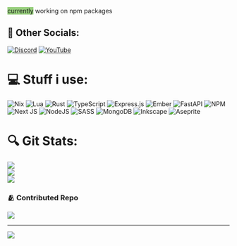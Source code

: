 
<span style="background-color: #97ce7d">currently</span> working on npm packages 


## 🛜 Other Socials:
[![Discord](https://img.shields.io/badge/Discord-%237289DA.svg?logo=discord&logoColor=white)](https://discord.gg/raype) [![YouTube](https://img.shields.io/badge/YouTube-%23FF0000.svg?logo=YouTube&logoColor=white)](https://youtube.com/@@pawrsa) 

# 💻 Stuff i use:
![Nix](https://img.shields.io/badge/NIX-5277C3.svg?style=flat&logo=NixOS&logoColor=white) ![Lua](https://img.shields.io/badge/lua-%232C2D72.svg?style=flat&logo=lua&logoColor=white) ![Rust](https://img.shields.io/badge/rust-%23000000.svg?style=flat&logo=rust&logoColor=white) ![TypeScript](https://img.shields.io/badge/typescript-%23007ACC.svg?style=flat&logo=typescript&logoColor=white) ![Express.js](https://img.shields.io/badge/express.js-%23404d59.svg?style=flat&logo=express&logoColor=%2361DAFB) ![Ember](https://img.shields.io/badge/ember-1C1E24?style=flat&logo=ember.js&logoColor=#D04A37) ![FastAPI](https://img.shields.io/badge/FastAPI-005571?style=flat&logo=fastapi) ![NPM](https://img.shields.io/badge/NPM-%23CB3837.svg?style=flat&logo=npm&logoColor=white) ![Next JS](https://img.shields.io/badge/Next-black?style=flat&logo=next.js&logoColor=white) ![NodeJS](https://img.shields.io/badge/node.js-6DA55F?style=flat&logo=node.js&logoColor=white) ![SASS](https://img.shields.io/badge/SASS-hotpink.svg?style=flat&logo=SASS&logoColor=white) ![MongoDB](https://img.shields.io/badge/MongoDB-%234ea94b.svg?style=flat&logo=mongodb&logoColor=white) ![Inkscape](https://img.shields.io/badge/Inkscape-e0e0e0?style=flat&logo=inkscape&logoColor=080A13) ![Aseprite](https://img.shields.io/badge/Aseprite-FFFFFF?style=flat&logo=Aseprite&logoColor=#7D929E)
# 🔍 Git Stats:
![](https://github-readme-stats.vercel.app/api?username=r4ype&theme=onedark&hide_border=true&include_all_commits=true&count_private=false)<br/>
![](https://github-readme-streak-stats.herokuapp.com/?user=r4ype&theme=onedark&hide_border=true)<br/>
![](https://github-readme-stats.vercel.app/api/top-langs/?username=r4ype&theme=onedark&hide_border=true&include_all_commits=true&count_private=false&layout=compact)

### 🫂 Contributed Repo
![](https://github-contributor-stats.vercel.app/api?username=r4ype&limit=5&theme=onedark&combine_all_yearly_contributions=true)

---
[![](https://visitcount.itsvg.in/api?id=r4ype&icon=0&color=0)](https://visitcount.itsvg.in)
